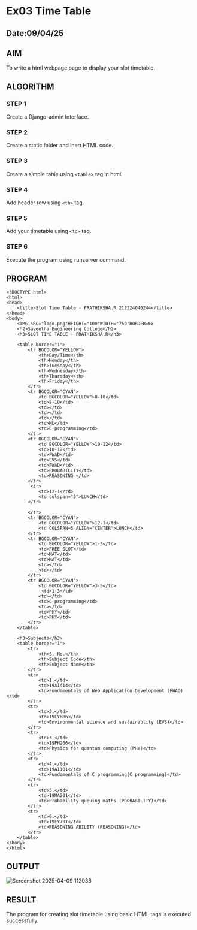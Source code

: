 # Ex03 Time Table
## Date:09/04/25

## AIM
To write a html webpage page to display your slot timetable.

## ALGORITHM
### STEP 1
Create a Django-admin Interface.

### STEP 2
Create a static folder and inert HTML code.

### STEP 3
Create a simple table using ```<table>``` tag in html.

### STEP 4
Add header row using ```<th>``` tag.

### STEP 5
Add your timetable using ```<td>``` tag.

### STEP 6
Execute the program using runserver command.

## PROGRAM
```
<!DOCTYPE html>
<html>
<head>
    <title>Slot Time Table - PRATHIKSHA.R 212224040244</title>
</head>
<body>
    <IMG SRC="logo.png"HEIGHT="100"WIDTH="750"BORDER=6>
    <h2>Saveetha Engineering College</h2>
    <h3>SLOT TIME TABLE - PRATHIKSHA.R</h3>

    <table border="1">
        <tr BGCOLOR="YELLOW">
            <th>Day/Time</th>
            <th>Monday</th>
            <th>Tuesday</th>
            <th>Wednesday</th>
            <th>Thursday</th>
            <th>Friday</th>
        </tr>
        <tr BGCOLOR="CYAN">
            <td BGCOLOR="YELLOW">8-10</td>
            <td>8-10</td>
            <td></td>
            <td></td>
            <td></td>
            <td>ML</td>
            <td>C programming</td>
        </tr>
        <tr BGCOLOR="CYAN">
            <td BGCOLOR="YELLOW">10-12</td>
            <td>10-12</td>
            <td>FWAD</td>
            <td>EVS</td>
            <td>FWAD</td>
            <td>PROBABILITY</td>
            <td>REASONING </td>
        </tr>
         <tr>
            <td>12-1</td>
            <td colspan="5">LUNCH</td>
        </tr>

        </tr>
        <tr BGCOLOR="CYAN">
            <td BGCOLOR="YELLOW">12-1</td>
            <td COLSPAN=5 ALIGN="CENTER">LUNCH</td>
        </tr>
        <tr BGCOLOR="CYAN">
            <td BGCOLOR="YELLOW">1-3</td>
            <td>FREE SLOT</td>
            <td>MAT</td>
            <td>MAT</td>
            <td></td>
            <td></td>
        </tr>
        <tr BGCOLOR="CYAN">
            <td BGCOLOR="YELLOW">3-5</td>
             <td>1-3</td>
            <td></td>
            <td>C programming</td>
            <td></td>
            <td>PHY</td>
            <td>PHY</td>
        </tr>
    </table>

    <h3>Subjects</h3>
    <table border="1">
        <tr>
            <th>S. No.</th>
            <th>Subject Code</th>
            <th>Subject Name</th>
        </tr>
        <tr>
            <td>1.</td>
            <td>19AI414</td>
            <td>Fundamentals of Web Application Development (FWAD)</td>
        </tr>
        <tr>
            <td>2.</td>
            <td>19CY806</td>
            <td>Environmental science and sustainablity (EVS)</td>
        </tr>
        <tr>
            <td>3.</td>
            <td>19PH206</td>
            <td>Physics for quantum computing (PHY)</td>
        </tr>
        <tr>
            <td>4.</td>
            <td>19AI101</td>
            <td>Fundamentals of C programming(C programming)</td>
        </tr>
        <tr>
            <td>5.</td>
            <td>19MA201</td>
            <td>Probability queuing maths (PROBABILITY)</td>
        </tr>
        <tr>
            <td>6.</td>
            <td>19EY701</td>
            <td>REASONING ABILITY (REASONING)</td>
        </tr>
    </table>
</body>
</html>
```

## OUTPUT
![Screenshot 2025-04-09 112038](https://github.com/user-attachments/assets/db2d68e4-dc66-444c-b051-0f05f389b65c)



## RESULT
The program for creating slot timetable using basic HTML tags is executed successfully.
